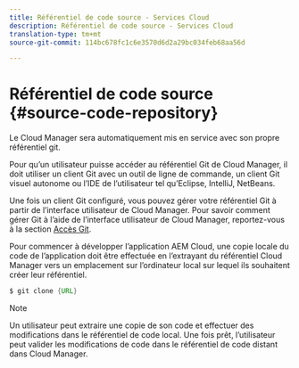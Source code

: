 ```yaml
---
title: Référentiel de code source - Services Cloud
description: Référentiel de code source - Services Cloud
translation-type: tm+mt
source-git-commit: 114bc678fc1c6e3570d6d2a29bc034feb68aa56d

---
```



# Référentiel de code source {#source-code-repository}

Le Cloud Manager  sera automatiquement mis en service avec son propre référentiel git.

Pour qu’un utilisateur puisse accéder au référentiel Git de Cloud Manager, il doit utiliser un client Git avec un outil de ligne de commande, un client Git visuel autonome ou l’IDE de l’utilisateur tel qu’Eclipse, IntelliJ, NetBeans.

Une fois un client Git configuré, vous pouvez gérer votre référentiel Git à partir de l’interface utilisateur de Cloud Manager. Pour savoir comment gérer Git à l’aide de l’interface utilisateur de Cloud Manager, reportez-vous à la section [Accès Git](/help/implementing/cloud-manager/accessing-git.md).

Pour commencer à développer l’application AEM Cloud, une copie locale du code de l’application doit être effectuée en l’extrayant du référentiel Cloud Manager vers un emplacement sur l’ordinateur local sur lequel ils souhaitent créer leur référentiel.

```java
$ git clone {URL}
```

>[!NOTE]
>
> Un utilisateur peut extraire une copie de son code et effectuer des modifications dans le référentiel de code local. Une fois prêt, l’utilisateur peut valider les modifications de code dans le référentiel de code distant dans Cloud Manager.
